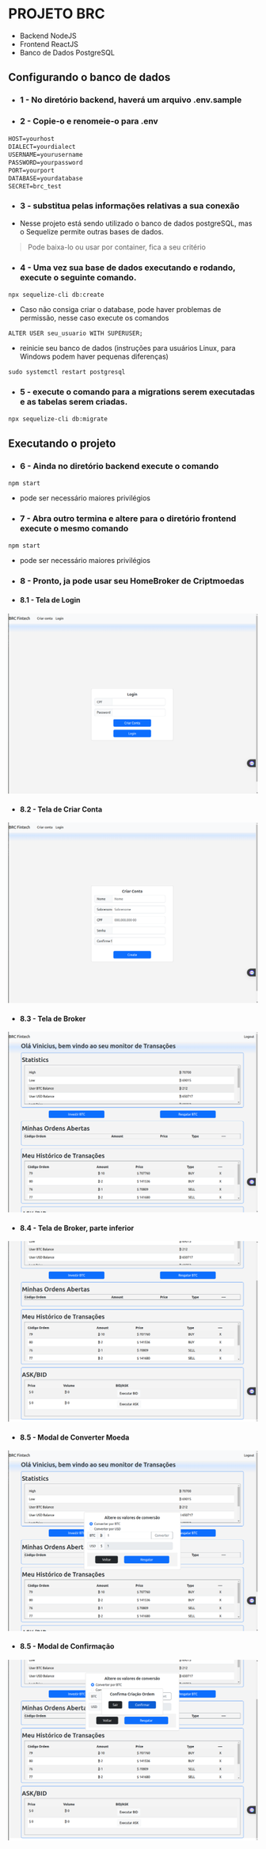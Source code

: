 # PROJETO BRC
* Backend NodeJS
* Frontend ReactJS
* Banco de Dados PostgreSQL

## Configurando o banco de dados 
* ### 1 - No diretório backend, haverá um arquivo .env.sample
* ### 2 - Copie-o e renomeie-o para .env

```
HOST=yourhost
DIALECT=yourdialect
USERNAME=yourusername
PASSWORD=yourpassword
PORT=yourport
DATABASE=yourdatabase
SECRET=brc_test
```
* ### 3 - substitua pelas informações relativas a sua conexão

* Nesse projeto está sendo utilizado o banco de dados postgreSQL, mas o Sequelize permite outras bases de dados.
> Pode baixa-lo ou usar por container, fica a seu critério
* ### 4 - Uma vez sua base de dados executando e rodando, execute o seguinte comando.
```
npx sequelize-cli db:create
```
* Caso não consiga criar o database, pode haver problemas de permissão, nesse caso execute os comandos 

```
ALTER USER seu_usuario WITH SUPERUSER;
```
* reinicie seu banco de dados (instruções para usuários Linux, para Windows podem haver pequenas diferenças)
```
sudo systemctl restart postgresql
```
* ### 5 - execute o comando para a migrations serem executadas e as tabelas serem criadas.
```
npx sequelize-cli db:migrate
```

## Executando o projeto
* ### 6 - Ainda no diretório backend execute o comando 
```
npm start
```  
* pode ser necessário maiores privilégios

* ### 7 - Abra outro termina e altere para o diretório frontend execute o mesmo comando 
```
npm start
```  
* pode ser necessário maiores privilégios
* ### 8 - Pronto, ja pode usar seu HomeBroker de Criptmoedas
* #### 8.1 - Tela de Login
![login](imagesReadme/login.png)
* #### 8.2 - Tela de Criar Conta
![create-account](imagesReadme/create.png)
* #### 8.3 - Tela de Broker
![broker-top](imagesReadme/home-top.png)
* #### 8.4 - Tela de Broker, parte inferior
![broker-botton](imagesReadme/home-botton.png)
* #### 8.5 - Modal de Converter Moeda
![conversor](imagesReadme/convert.png)
* #### 8.5 - Modal de Confirmação
![confirmação](imagesReadme/confirm.png)

